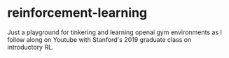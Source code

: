 # reinforcement-learning

Just a playground for tinkering and learning openai gym environments as I follow along on Youtube with Stanford's 2019 graduate class on introductory RL.
